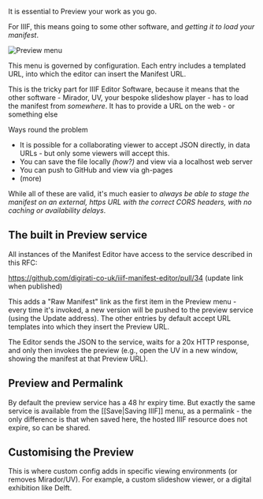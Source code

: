 It is essential to Preview your work as you go.

For IIIF, this means going to some other software, and *getting it to load your manifest*.

![Preview menu](https://user-images.githubusercontent.com/1443575/151703497-af4d008a-578d-4269-859f-8e9b5cffe21c.png)

This menu is governed by configuration. Each entry includes a templated URL, into which the editor can insert the Manifest URL.

This is the tricky part for IIIF Editor Software, because it means that the other software - Mirador, UV, your bespoke slideshow player - has to load the manifest from *somewhere*. It has to provide a URL on the web - or something else

Ways round the problem

* It is possible for a collaborating viewer to accept JSON directly, in data URLs - but only some viewers will accept this.
* You can save the file locally _(how?)_ and view via a localhost web server
* You can push to GitHub and view via gh-pages
* (more)

While all of these are valid, it's much easier to *always be able to stage the manifest on an external, https URL with the correct CORS headers, with no caching or availability delays*.

## The built in Preview service

All instances of the Manifest Editor have access to the service described in this RFC:

https://github.com/digirati-co-uk/iiif-manifest-editor/pull/34 
(update link when published)

This adds a "Raw Manifest" link as the first item in the Preview menu - every time it's invoked, a new version will be pushed to the preview service (using the Update address).
The other entries by default accept URL templates into which they insert the Preview URL. 

The Editor sends the JSON to the service, waits for a 20x HTTP response, and only then invokes the preview (e.g., open the UV in a new window, showing the manifest at that Preview URL).

## Preview and Permalink

By default the preview service has a 48 hr expiry time. But exactly the same service is available from the [[Save|Saving IIIF]] menu, as a permalink - the only difference is that when saved here, the hosted IIIF resource does not expire, so can be shared.

## Customising the Preview

This is where custom config adds in specific viewing environments (or removes Mirador/UV). For example, a custom slideshow viewer, or a digital exhibition like Delft.
